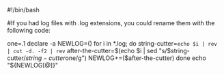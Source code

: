#!/bin/bash

#If you had log files with .log extensions, you could rename them with the following code:

one=.1
declare -a NEWLOG=()
for i in *.log;
do 
        string-cutter=`echo $i | rev | cut -d. -f2 | rev`
        after-the-cutter=$(echo $i | sed "s/$string-cutter/$string-cutter$one/g")
        NEWLOG+=($after-the-cutter)
done
echo "${NEWLOG[@]}"
